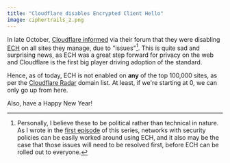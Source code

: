 ```yaml
---
title: "Cloudflare disables Encrypted Client Hello"
image: ciphertrails_2.png
---
```


In late October, [Cloudflare informed](https://community.cloudflare.com/t/early-hints-and-encrypted-client-hello-ech-are-currently-disabled-globally/567730) via their forum that they were disabling <abbr title="Encrypted Client Hello">ECH</abbr> on all sites they manage, due to "issues"[^1]. This is quite sad and surprising news, as ECH was a great step forward for privacy on the web and Cloudflare is the first big player driving adoption of the standard.

Hence, as of today, ECH is not enabled on **any** of the top 100,000 sites, as per the [Cloudflare Radar](https://radar.cloudflare.com/domains/) domain list. At least, if we're starting at 0, we can only go up from here.

Also, have a Happy New Year!

[^1]: Personally, I believe these to be political rather than technical in nature. As I wrote in the [first episode](/hello-internet/) of this series, networks with security policies can be easily worked around using ECH, and it also may be the case that those issues will need to be resolved first, before ECH can be rolled out to everyone.
